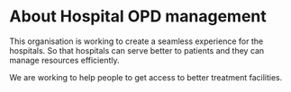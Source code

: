# About Hospital OPD management
This organisation is working to create a seamless experience for the hospitals. So that hospitals can serve better to patients and they can manage resources efficiently.

We are working to help people to get access to better treatment facilities.
